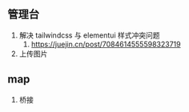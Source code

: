 ## 管理台

1. 解决 tailwindcss 与 elementui 样式冲突问题
	1. https://juejin.cn/post/7084614555598323719
 2. 上传图片

## map

1. 桥接